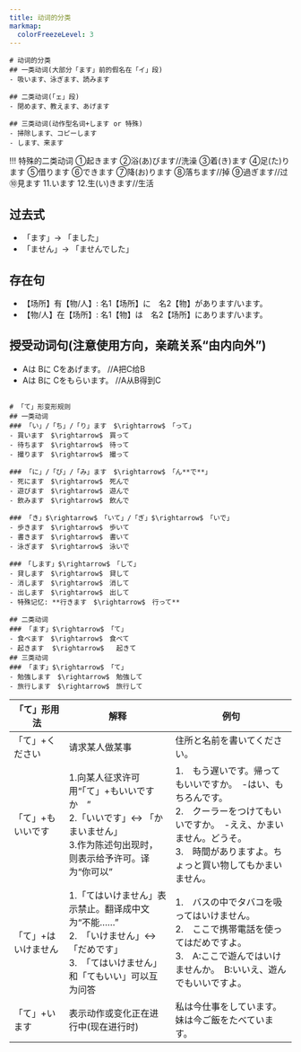 ```yaml
---
title: 动词的分类
markmap:
  colorFreezeLevel: 3
---
```

````markmap
# 动词的分类
## 一类动词(大部分「ます」前的假名在「イ」段)
- 吸います、泳ぎます、読みます

## 二类动词(「ェ」段)
- 閉めます、教えます、あげます

## 三类动词(动作型名词+します or 特殊)
- 掃除します、コピーします
- します、来ます
````

!!! 特殊的二类动词
    ①起きます ②浴(あ)びます//洗澡 ③着(き)ます ④足(た)ります ⑤借ります ⑥できます ⑦降(お)ります ⑧落ちます//掉 ⑨過ぎます//过 ⑩見ます 11.います 12.生(い)きます//生活

## 过去式
- 「ます」$\rightarrow$ 「ました」
- 「ません」$\rightarrow$ 「ませんでした」

## 存在句
- 【场所】有【物/人】: 名1【场所】に　名2【物】があります/います。
- 【物/人】在【场所】: 名1【物】は　名2【场所】にあります/います。
## 授受动词句(注意使用方向，亲疏关系“由内向外”)
- Aは   Bに  Cをあげます。   //A把C给B
- Aは   Bに  Cをもらいます。   //A从B得到C



````markmap

# 「て」形变形规则
## 一类动词
### 「い」/「ち」/「り」ます　$\rightarrow$　「って」
- 買います　$\rightarrow$　買って
- 待ちます　$\rightarrow$　待って
- 撮ります　$\rightarrow$　撮って

### 「に」/「び」/「み」ます　$\rightarrow$　「ん**で**」
- 死にます　$\rightarrow$　死んで
- 遊びます　$\rightarrow$　遊んで
- 飲みます　$\rightarrow$　飲んで

### 「き」$\rightarrow$　「いて」/「ぎ」$\rightarrow$　「いで」
- 歩きます　$\rightarrow$　歩いて
- 書きます　$\rightarrow$　書いて
- 泳ぎます　$\rightarrow$　泳いで

###　「します」$\rightarrow$　「して」
- 貸します　$\rightarrow$　貸して
- 消します　$\rightarrow$　消して
- 出します　$\rightarrow$　出して
- 特殊记忆: **行きます　$\rightarrow$　行って**

## 二类动词
### 「ます」$\rightarrow$　「て」
- 食べます　$\rightarrow$　食べて
- 起きます  $\rightarrow$   起きて
## 三类动词
### 「ます」$\rightarrow$　「て」
- 勉強します　$\rightarrow$　勉強して
- 旅行します　$\rightarrow$　旅行して

````

|「て」形用法|解释|例句|
|-----------|----|---|
|「て」+ください|请求某人做某事|住所と名前を書いてください。|
|「て」+もいいです|1.向某人征求许可用“「て」+もいいですか　” <br> 2.「いいです」$\leftrightarrow$ 「かまいません」<br> 3.作为陈述句出现时，则表示给予许可。译为“你可以”|1.　もう遅いです。帰ってもいいですか。　-はい、もちろんです。<br>2.　クーラーをつけてもいいですか。　-ええ、かまいません。どうそ。 <br>3.　時間がありますよ。ちょっと買い物してもかまいません。|
|「て」+はいけません|1.「てはいけません」表示禁止。翻译成中文为“不能……”<br>2.　「いけません」$\leftrightarrow$「だめです」<br>3.　「てはいけません」和「てもいい」可以互为问答|1.　バスの中でタバコを吸ってはいけません。<br>2.　ここで携帯電話を使ってはだめですよ。<br>3.　A:ここで遊んではいけませんか。　B:いいえ、遊んでもいいですよ。|
|「て」+います|表示动作或变化正在进行中(现在进行时)|私は今仕事をしています。妹は今ご飯をたべています。|
